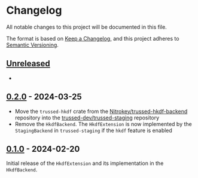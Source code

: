 <!--
Copyright (C) Nitrokey GmbH
SPDX-License-Identifier: CC0-1.0
-->

# Changelog
All notable changes to this project will be documented in this file.

The format is based on [Keep a Changelog](https://keepachangelog.com/en/1.0.0/),
and this project adheres to [Semantic Versioning](https://semver.org/spec/v2.0.0.html).

## [Unreleased][]

[Unreleased]: https://github.com/trussed-dev/trussed-staging/compare/hkdf-v0.2.0...HEAD

-

## [0.2.0][] - 2024-03-25

[0.2.0]: https://github.com/trussed-dev/trussed-staging/releases/tag/hkdf-v0.2.0

- Move the `trussed-hkdf` crate from the [Nitrokey/trussed-hkdf-backend][]
  repository into the [trussed-dev/trussed-staging][] repository
- Remove the `HkdfBackend`.  The `HkdfExtension` is now implemented by the
  `StagingBackend` in `trussed-staging` if the `hkdf` feature is enabled

[Nitrokey/trussed-hkdf-backend]: https://github.com/Nitrokey/trussed-hkdf-backend
[trussed-dev/trussed-staging]: https://github.com/trussed-dev/trussed-staging

## [0.1.0][] - 2024-02-20

[0.1.0]: https://github.com/Nitrokey/trussed-hkdf-backend/releases/tag/v0.1.0

Initial release of the `HkdfExtension` and its implementation in the `HkdfBackend`.
